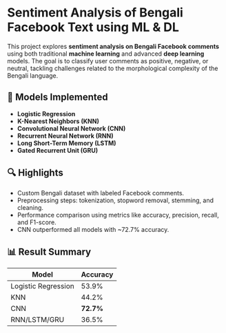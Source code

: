 # Sentiment Analysis of Bengali Facebook Text using ML & DL

This project explores **sentiment analysis on Bengali Facebook comments** using both traditional **machine learning** and advanced **deep learning** models. The goal is to classify user comments as positive, negative, or neutral, tackling challenges related to the morphological complexity of the Bengali language.

## 🧠 Models Implemented

* **Logistic Regression**
* **K-Nearest Neighbors (KNN)**
* **Convolutional Neural Network (CNN)**
* **Recurrent Neural Network (RNN)**
* **Long Short-Term Memory (LSTM)**
* **Gated Recurrent Unit (GRU)**

## 🔍 Highlights

* Custom Bengali dataset with labeled Facebook comments.
* Preprocessing steps: tokenization, stopword removal, stemming, and cleaning.
* Performance comparison using metrics like accuracy, precision, recall, and F1-score.
* CNN outperformed all models with \~72.7% accuracy.

## 📊 Result Summary

| Model               | Accuracy  |
| ------------------- | --------- |
| Logistic Regression | 53.9%     |
| KNN                 | 44.2%     |
| CNN                 | **72.7%** |
| RNN/LSTM/GRU        | 36.5%     |
